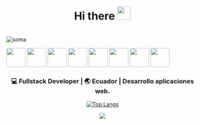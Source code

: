 <div align="center">
<div align="center">
</div>
	
<h1> Hi there <img src="https://media.giphy.com/media/hvRJCLFzcasrR4ia7z/giphy.gif" width="35px"></h1>
</div>

<br>
<img src=https://github-readme-stats.vercel.app/api?username=Somaxa8&show_icons=true&theme=tokyonight alt=soma />
<br>

<code><a href="https://analytics.google.com/" target="_blank"><img height="50" src="https://www.vectorlogo.zone/logos/google_analytics/google_analytics-ar21.svg"></a></code>
<code><a href="https://git-scm.com/" target="_blank"><img height="50" src="https://www.vectorlogo.zone/logos/git-scm/git-scm-ar21.svg"></a></code>
<code><a href="https://www.mysql.com/" target="_blank"><img height="50" src="https://www.vectorlogo.zone/logos/mysql/mysql-ar21.svg"></a></code>
<code><a href="https://www.qlik.com/" target="_blank"><img height="50" src="https://github.com/detain/svg-logos/blob/master/svg/qlik-sense.svg"></a></code>
<code><a href="https://www.json.org/" target="_blank"><img height="50" src="https://www.vectorlogo.zone/logos/json/json-ar21.svg"></a></code>
<code><a href="https://www.javascript.com/" target="_blank"><img height="50" src="https://www.vectorlogo.zone/logos/javascript/javascript-ar21.svg"></a></code>
<code><a href="https://cloud.google.com/" target="_blank"><img height="50" src="https://www.vectorlogo.zone/logos/google_cloud/google_cloud-ar21.svg"></a></code>
<code><a href="https://aws.amazon.com/" target="_blank"><img height="50" src="https://www.vectorlogo.zone/logos/amazon_aws/amazon_aws-ar21.svg"></a></code>
<br>

<div align="center">
<h3>💻 Fullstack Developer | 🌏 Ecuador | Desarrollo aplicaciones web.</h3>
	
[![Top Langs](https://github-readme-stats.vercel.app/api/top-langs/?username=Somaxa8&langs_count=8&theme=tokyonight)](https://github.com/vanevrb/github-readme-stats)


![](https://profile-counter.glitch.me/Somaxa8/count.svg) 

</div>
<p align="center">

<br>
<div style="text-align: center; Background-color:white; border-radius:5px;"> 

</div>
